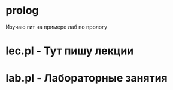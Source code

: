 # prolog
Изучаю гит на примере лаб по прологу 
 # lec.pl - Тут пишу лекции 
 # lab.pl - Лабораторные занятия
